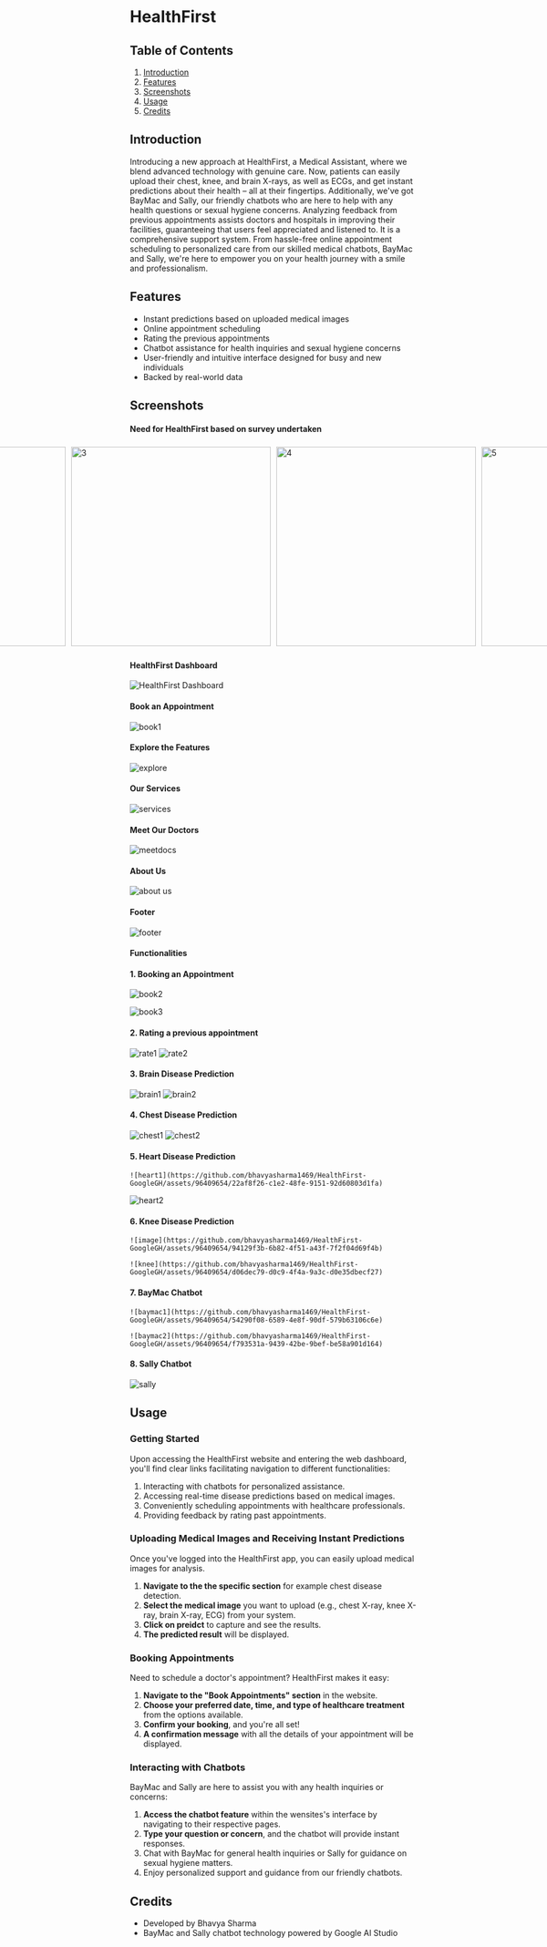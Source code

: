 # HealthFirst

## Table of Contents

1. [Introduction](#introduction)
2. [Features](#features)
3. [Screenshots](#screenshots)
4. [Usage](#usage)
5. [Credits](#credits)

## Introduction

Introducing a new approach at HealthFirst, a Medical Assistant, where we blend advanced technology with genuine care. Now, patients can easily upload their chest, knee, and brain X-rays, as well as ECGs, and get instant predictions about their health – all at their fingertips. Additionally, we've got BayMac and Sally, our friendly chatbots who are here to help with any health questions or sexual hygiene concerns. Analyzing feedback from previous appointments assists doctors and hospitals in improving their facilities, guaranteeing that users feel appreciated and listened to. It is a comprehensive support system. From hassle-free online appointment scheduling to personalized care from our skilled medical chatbots, BayMac and Sally, we're here to empower you on your health journey with a smile and professionalism.

## Features

- Instant predictions based on uploaded medical images
- Online appointment scheduling
- Rating the previous appointments
- Chatbot assistance for health inquiries and sexual hygiene concerns
- User-friendly and intuitive interface designed for busy and new individuals
- Backed by real-world data

## Screenshots
#### Need for HealthFirst based on survey undertaken
<div style="display:flex;justify-content:center;">
    <img src="https://github.com/bhavyasharma1469/HealthFirst-GoogleGH/assets/96409654/321ce489-ac82-460a-8ce0-1764f158c834" alt="1" style="width:350px;margin:5px;"/>
    <img src="https://github.com/bhavyasharma1469/HealthFirst-GoogleGH/assets/96409654/88965be7-01b8-44b5-8ffd-46dd818b783f" alt="2" style="width:350px;margin:5px;"/>
    <img src="https://github.com/bhavyasharma1469/HealthFirst-GoogleGH/assets/96409654/9683d3dd-d18e-414f-b4ce-7cafa228b5ae" alt="3" style="width:350px;margin:5px;"/>
    <img src="https://github.com/bhavyasharma1469/HealthFirst-GoogleGH/assets/96409654/116b3e50-cc8c-4bc6-8373-a17aead804db" alt="4" style="width:350px;margin:5px;"/>
    <img src="https://github.com/bhavyasharma1469/HealthFirst-GoogleGH/assets/96409654/db0eaef3-a33b-444a-99a0-484238d6ac2b" alt="5" style="width:350px;margin:5px;"/>
    <img src="https://github.com/bhavyasharma1469/HealthFirst-GoogleGH/assets/96409654/992e67f1-f4a5-4835-b306-aad1f0fd38b1" alt="6" style="width:350px;margin:5px;"/>
</div>






#### HealthFirst Dashboard
![HealthFirst Dashboard](https://github.com/bhavyasharma1469/HealthFirst-GoogleGH/assets/96409654/34775d11-3519-474c-8945-33d5a185e453)

#### Book an Appointment
![book1](https://github.com/bhavyasharma1469/HealthFirst-GoogleGH/assets/96409654/4ed75eec-340d-4e38-aba4-3f0e162853a8)

#### Explore the Features
![explore](https://github.com/bhavyasharma1469/HealthFirst-GoogleGH/assets/96409654/b36bfa31-b271-4f65-b630-34540cb78432)

#### Our Services
![services](https://github.com/bhavyasharma1469/HealthFirst-GoogleGH/assets/96409654/596bbf83-1420-4ebe-b31d-52f129988a90)


#### Meet Our Doctors
![meetdocs](https://github.com/bhavyasharma1469/HealthFirst-GoogleGH/assets/96409654/5885478d-b1af-4b59-9e0a-55461dd0c617)

#### About Us
![about us](https://github.com/bhavyasharma1469/HealthFirst-GoogleGH/assets/96409654/c8bfd83e-d55e-4a14-b3f4-5efea8a822a7)

#### Footer
![footer](https://github.com/bhavyasharma1469/HealthFirst-GoogleGH/assets/96409654/04cc1bee-2b72-4be3-ad21-85668dde48aa)


#### Functionalities
#### 1. Booking an Appointment
   ![book2](https://github.com/bhavyasharma1469/HealthFirst-GoogleGH/assets/96409654/be5e57d9-f0ad-45fb-96ff-b4338b3b50d6)
   
![book3](https://github.com/bhavyasharma1469/HealthFirst-GoogleGH/assets/96409654/a66b5579-2cda-43a9-84ad-ca238f4def4d)

#### 2. Rating a previous appointment
   ![rate1](https://github.com/bhavyasharma1469/HealthFirst-GoogleGH/assets/96409654/ee84ac99-fa47-465e-81bf-58c79c6f6883)
   ![rate2](https://github.com/bhavyasharma1469/HealthFirst-GoogleGH/assets/96409654/e9744896-f5e9-45cf-94c6-e185e260d73f)


#### 3. Brain Disease Prediction
   ![brain1](https://github.com/bhavyasharma1469/HealthFirst-GoogleGH/assets/96409654/d99e8203-9639-4c82-a098-21696c5ef983)
   ![brain2](https://github.com/bhavyasharma1469/HealthFirst-GoogleGH/assets/96409654/69609648-5297-4917-886f-bad0a3f6a7cf)


#### 4. Chest Disease Prediction
   ![chest1](https://github.com/bhavyasharma1469/HealthFirst-GoogleGH/assets/96409654/8d0af1cb-94bc-4a15-8c31-921cc9bf984f)
![chest2](https://github.com/bhavyasharma1469/HealthFirst-GoogleGH/assets/96409654/81229aa8-37cb-41d6-94a8-a35fb7462d0e)

#### 5. Heart Disease Prediction
    ![heart1](https://github.com/bhavyasharma1469/HealthFirst-GoogleGH/assets/96409654/22af8f26-c1e2-48fe-9151-92d60803d1fa)
   ![heart2](https://github.com/bhavyasharma1469/HealthFirst-GoogleGH/assets/96409654/021234ab-07af-4492-b849-a23e85fb46ee)


#### 6. Knee Disease Prediction
    ![image](https://github.com/bhavyasharma1469/HealthFirst-GoogleGH/assets/96409654/94129f3b-6b82-4f51-a43f-7f2f04d69f4b)

    ![knee](https://github.com/bhavyasharma1469/HealthFirst-GoogleGH/assets/96409654/d06dec79-d0c9-4f4a-9a3c-d0e35dbecf27)

#### 7. BayMac Chatbot
    ![baymac1](https://github.com/bhavyasharma1469/HealthFirst-GoogleGH/assets/96409654/54290f08-6589-4e8f-90df-579b63106c6e)

    ![baymac2](https://github.com/bhavyasharma1469/HealthFirst-GoogleGH/assets/96409654/f793531a-9439-42be-9bef-be58a901d164)


#### 8. Sally Chatbot
![sally](https://github.com/bhavyasharma1469/HealthFirst-GoogleGH/assets/96409654/47f2ee66-7b52-40d2-9c62-eda993a2cc20)

## Usage

### Getting Started

Upon accessing the HealthFirst website and entering the web dashboard, you'll find clear links facilitating navigation to different functionalities:
1. Interacting with chatbots for personalized assistance.
2. Accessing real-time disease predictions based on medical images.
3. Conveniently scheduling appointments with healthcare professionals.
4. Providing feedback by rating past appointments.

### Uploading Medical Images and Receiving Instant Predictions

Once you've logged into the HealthFirst app, you can easily upload medical images for analysis.

1. **Navigate to the the specific section** for example chest disease detection.
2. **Select the medical image** you want to upload (e.g., chest X-ray, knee X-ray, brain X-ray, ECG) from your system.
3. **Click on preidct** to capture and see the results.
4. **The predicted result** will be displayed.  


### Booking Appointments

Need to schedule a doctor's appointment? HealthFirst makes it easy:

1. **Navigate to the "Book Appointments" section** in the website.
2. **Choose your preferred date, time, and type of healthcare treatment** from the options available.
3. **Confirm your booking**, and you're all set!
4. **A confirmation message** with all the details of your appointment will be displayed.

### Interacting with Chatbots

BayMac and Sally are here to assist you with any health inquiries or concerns:

1. **Access the chatbot feature** within the wensites's interface by navigating to their respective pages.
2. **Type your question or concern**, and the chatbot will provide instant responses.
3. Chat with BayMac for general health inquiries or Sally for guidance on sexual hygiene matters.
4. Enjoy personalized support and guidance from our friendly chatbots.


## Credits

- Developed by Bhavya Sharma
- BayMac and Sally chatbot technology powered by Google AI Studio

